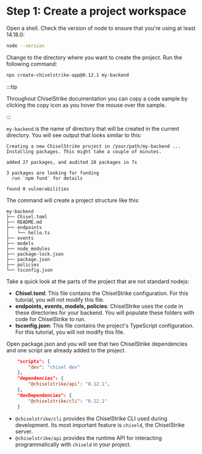 # Step 1: Create a project workspace

Open a shell. Check the version of node to ensure that you're using at least
14.18.0:

```bash
node --version
```

Change to the directory where you want to create the project. Run the following
command:

```bash
npx create-chiselstrike-app@0.12.1 my-backend
```

:::tip

Throughout ChiselStrike documentation you can copy a code sample by clicking the
copy icon as you hover the mouse over the sample.

:::

`my-backend` is the name of directory that will be created in the current
directory.  You will see output that looks similar to this:

```
Creating a new ChiselStrike project in /your/path/my-backend ...
Installing packages. This might take a couple of minutes.

added 27 packages, and audited 28 packages in 7s

3 packages are looking for funding
  run `npm fund` for details

found 0 vulnerabilities
```

The command will create a project structure like this:

```
my-backend
├── Chisel.toml
├── README.md
├── endpoints
│   └── hello.ts
├── events
├── models
├── node_modules
├── package-lock.json
├── package.json
├── policies
└── tsconfig.json
```

Take a quick look at the parts of the project that are not standard nodejs:

- **Chisel.toml**: This file contains the ChiselStrike configuration. For this
  tutorial, you will not modify this file.
- **endpoints, events, models, policies**: ChiselStrike uses the code in these
  directories for your backend. You will populate these folders with code for
  ChiselStrike to run.
- **tsconfig.json**: This file contains the project's TypeScript configuration.
  For this tutorial, you will not modify this file.

Open package.json and you will see that two ChiselStrike dependencies and one
script are already added to the project.

```json title="package.json"
    "scripts": {
        "dev": "chisel dev"
    },
    "dependencies": {
        "@chiselstrike/api": "0.12.1",
    },
    "devDependencies": {
        "@chiselstrike/cli": "0.12.1"
    }
```

- `@chiselstrike/cli` provides the ChiselStrike CLI used during development. Its
  most important feature is `chiseld`, the ChiselStrike server.
- `@chiselstrike/api` provides the runtime API for interacting programmatically
  with `chiseld` in your project.
